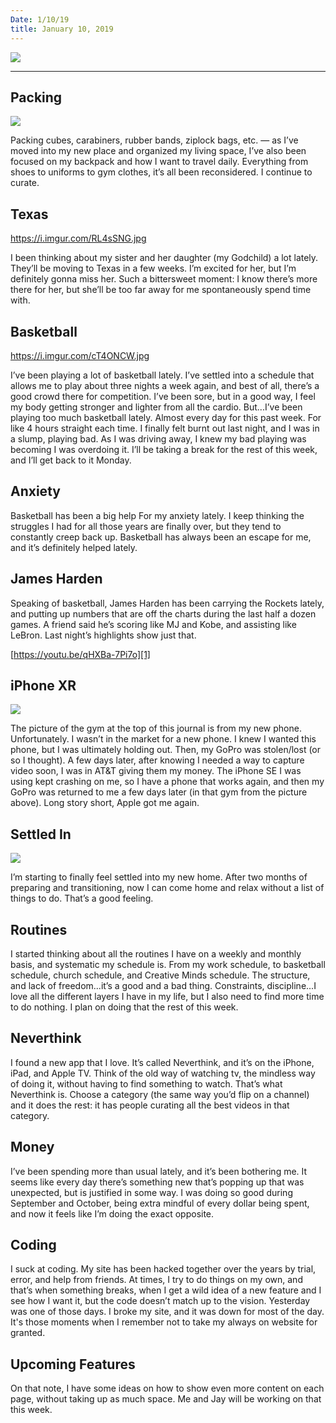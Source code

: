 ```yaml
---
Date: 1/10/19
title: January 10, 2019
---
```


![][image-1]

---- 

## Packing

![][image-2]

Packing cubes, carabiners, rubber bands, ziplock bags, etc. — as I’ve moved into my new place and organized my living space, I’ve also been focused on my backpack and how I want to travel daily. Everything from shoes to uniforms to gym clothes, it’s all been reconsidered. I continue to curate.

## Texas

https://i.imgur.com/RL4sSNG.jpg

I been thinking about my sister and her daughter (my Godchild) a lot lately. They’ll be moving to Texas in a few weeks. I’m excited for her, but I’m definitely gonna miss her. Such a bittersweet moment: I know there’s more there for her, but she’ll be too far away for me spontaneously spend time with.

## Basketball

https://i.imgur.com/cT4ONCW.jpg

I’ve been playing a lot of basketball lately. I’ve settled into a schedule that allows me to play about three nights a week again, and best of all, there’s a good crowd there for competition. I’ve been sore, but in a good way, I feel my body getting stronger and lighter from all the cardio. But...I’ve been playing too much basketball lately. Almost every day for this past week. For like 4 hours straight each time. I finally felt burnt out last night, and I was in a slump, playing bad. As I was driving away, I knew my bad playing was becoming I was overdoing it. I’ll be taking a break for the rest of this week, and I’ll get back to it Monday.

## Anxiety

Basketball has been a big help For my anxiety lately. I keep thinking the struggles I had for all those years are finally over, but they tend to constantly creep back up. Basketball has always been an escape for me, and it’s definitely helped lately.

## James Harden

Speaking of basketball, James Harden has been carrying the Rockets lately, and putting up numbers that are off the charts during the last half a dozen games. A friend said he’s scoring like MJ and Kobe, and assisting like LeBron. Last night’s highlights show just that.

[https://youtu.be/qHXBa-7Pi7o][1]

## iPhone XR

![][image-3]

The picture of the gym at the top of this journal is from my new phone. Unfortunately. I wasn’t in the market for a new phone. I knew I wanted this phone, but I was ultimately holding out. Then, my GoPro was stolen/lost (or so I thought). A few days later, after knowing I needed a way to capture video soon, I was in AT&T giving them my money. The iPhone SE I was using kept crashing on me, so I have a phone that works again, and then my GoPro was returned to me a few days later (in that gym from the picture above). Long story short, Apple got me again.

## Settled In

![][image-4]

I’m starting to finally feel settled into my new home. After two months of preparing and transitioning, now I can come home and relax without a list of things to do. That’s a good feeling.

## Routines

I started thinking about all the routines I have on a weekly and monthly basis, and systematic my schedule is. From my work schedule, to basketball schedule, church schedule, and Creative Minds schedule. The structure, and lack of freedom...it’s a good and a bad thing. Constraints, discipline...I love all the different layers I have in my life, but I also need to find more time to do nothing. I plan on doing that the rest of this week.

## Neverthink

I found a new app that I love. It’s called Neverthink, and it’s on the iPhone, iPad, and Apple TV. Think of the old way of watching tv, the mindless way of doing it, without having to find something to watch. That’s what Neverthink is. Choose a category (the same way you’d flip on a channel) and it does the rest: it has people curating all the best videos in that category.

## Money

I’ve been spending more than usual lately, and it’s been bothering me. It seems like every day there’s something new that’s popping up that was unexpected, but is justified in some way. I was doing so good during September and October, being extra mindful of every dollar being spent, and now it feels like I’m doing the exact opposite.

## Coding

I suck at coding. My site has been hacked together over the years by trial, error, and help from friends. At times, I try to do things on my own, and that’s when something breaks, when I get a wild idea of a new feature and I see how I want it, but the code doesn’t match up to the vision. Yesterday was one of those days. I broke my site, and it was down for most of the day. It's those moments when I remember not to take my always on website for granted.

## Upcoming Features

On that note, I have some ideas on how to show even more content on each page, without taking up as much space. Me and Jay will be working on that this week.

[1]:	https://youtu.be/qHXBa-7Pi7o

[image-1]:	https://i.imgur.com/jsXtMxG.jpg
[image-2]:	https://cdn.shopify.com/s/files/1/1089/8530/products/A30SmallNWSky_2_1024x1024.jpg?v=1535664199
[image-3]:	https://www.reliancedigital.in/wp-content/uploads/2018/10/iPhone_XR_blue-64GB-128GB.jpg
[image-4]:	https://i.imgur.com/UdVgC25.jpg